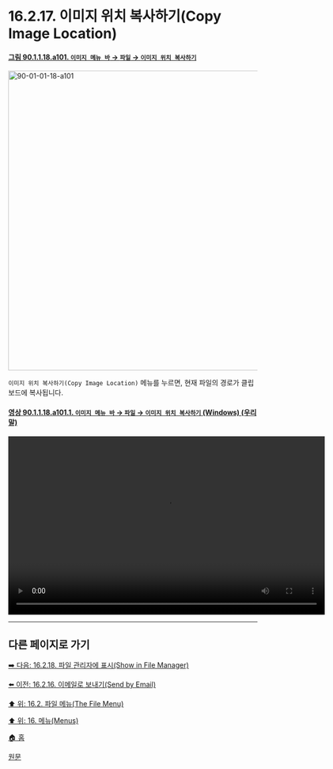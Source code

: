 # 16.2.17. 이미지 위치 복사하기(Copy Image Location)

<a id="90-01-01-18-a101"></a>

#### [그림 90.1.1.18.a101. `이미지 메뉴 바` → `파일` → `이미지 위치 복사하기`](./90-01-01-18-copy_image_location.md#90-01-01-18-a101)
<img width="980" height="605" alt="90-01-01-18-a101" src="https://github.com/user-attachments/assets/f4c6f80c-3aef-413e-83d3-c726b1b985d0" />

`이미지 위치 복사하기(Copy Image Location)` 메뉴를 누르면, 현재 파일의 경로가 클립보드에 복사됩니다.

<a id="90-01-01-18-a101-01"></a>

#### [영상 90.1.1.18.a101.1. `이미지 메뉴 바` → `파일` → `이미지 위치 복사하기` (Windows) (우리말)](./90-01-01-18-copy_image_location.md#90-01-01-18-a101-01)
<video controls="controls" width="640" height="360" src="https://github.com/user-attachments/assets/0dc48212-b825-4583-8111-25ef7e523465"></video>

***

## 다른 페이지로 가기

[➡️ 다음: 16.2.18. 파일 관리자에 표시(Show in File Manager)](./16-02-18-show-in-file-manager.md)

[⬅️ 이전: 16.2.16. 이메일로 보내기(Send by Email)](./16-02-16-send-by-email.md)

[⬆️ 위: 16.2. 파일 메뉴(The File Menu)](./16-02-00-the-file-menu.md)

[⬆️ 위: 16. 메뉴(Menus)](./16-00-menus.md)

[🏠 홈](./00-home.md)

[원문](https://docs.gimp.org/2.10/ko/gimp-file-copy-location.html)
